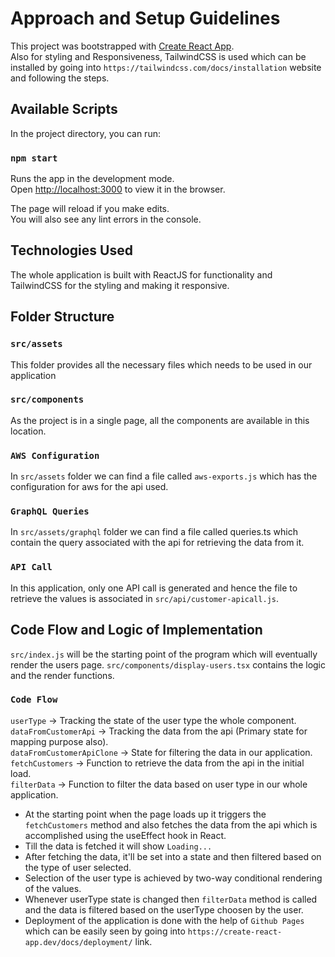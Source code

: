# Approach and Setup Guidelines

This project was bootstrapped with [Create React App](https://github.com/facebook/create-react-app). \
Also for styling and Responsiveness, TailwindCSS is used which can be installed by going into `https://tailwindcss.com/docs/installation` website and following the steps.

## Available Scripts

In the project directory, you can run:

### `npm start`

Runs the app in the development mode.\
Open [http://localhost:3000](http://localhost:3000) to view it in the browser.

The page will reload if you make edits.\
You will also see any lint errors in the console.

## Technologies Used

The whole application is built with ReactJS for functionality and TailwindCSS for the styling and making it responsive.

## Folder Structure

### `src/assets`

This folder provides all the necessary files which needs to be used in our application

### `src/components`

As the project is in a single page, all the components are available in this location.

### `AWS Configuration`

In `src/assets` folder we can find a file called `aws-exports.js` which has the configuration for aws for the api used.

### `GraphQL Queries`

In `src/assets/graphql` folder we can find a file called queries.ts which contain the query associated with the api for retrieving the data from it.

### `API Call`

In this application, only one API call is generated and hence the file to retrieve the values is associated in `src/api/customer-apicall.js`.

## Code Flow and Logic of Implementation

`src/index.js` will be the starting point of the program which will eventually render the users page.
`src/components/display-users.tsx` contains the logic and the render functions.

### `Code Flow`

`userType` -> Tracking the state of the user type the whole component. \
`dataFromCustomerApi` -> Tracking the data from the api (Primary state for mapping purpose also). \
`dataFromCustomerApiClone` -> State for filtering the data in our application. \
`fetchCustomers` -> Function to retrieve the data from the api in the initial load. \
`filterData` -> Function to filter the data based on user type in our whole application.

* At the starting point when the page loads up it triggers the `fetchCustomers` method and also fetches the data from the api which is accomplished using the useEffect hook in React.
* Till the data is fetched it will show `Loading...`
* After fetching the data, it'll be set into a state and then filtered based on the type of user selected.
* Selection of the user type is achieved by two-way conditional rendering of the values.
* Whenever userType state is changed then `filterData` method is called and the data is filtered based on the userType choosen by the user.
* Deployment of the application is done with the help of `Github Pages` which can be easily seen by going into `https://create-react-app.dev/docs/deployment/` link.
